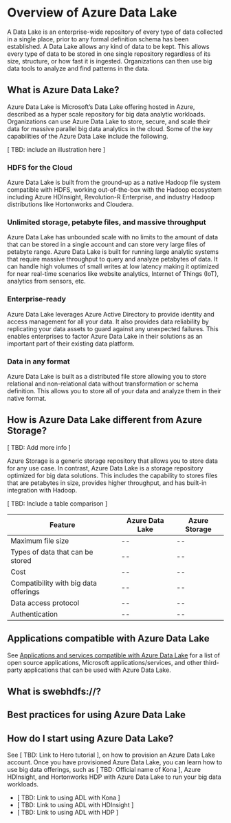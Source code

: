 <properties 
   pageTitle="Overview of Azure Data Lake | Azure" 
   description="Understand what is Azure Data Lake and the value it provides over other data stores" 
   services="data-lake" 
   documentationCenter="" 
   authors="nitinme" 
   manager="paulettm" 
   editor="cgronlun"/>
 
<tags
   ms.service="data-lake"
   ms.devlang="na"
   ms.topic="article"
   ms.tgt_pltfrm="na"
   ms.workload="big-data" 
   ms.date="09/29/2015"
   ms.author="nitinme"/>

# Overview of Azure Data Lake

A Data Lake is an enterprise-wide repository of every type of data collected in a single place, prior to any formal definition schema has been established. A Data Lake allows any kind of data to be kept. This allows every type of data to be stored in one single repository regardless of its size, structure, or how fast it is ingested. Organizations can then use big data tools to analyze and find patterns in the data.

## What is Azure Data Lake?

Azure Data Lake is Microsoft’s Data Lake offering hosted in Azure, described as a hyper scale repository for big data analytic workloads. Organizations can use Azure Data Lake to store, secure, and scale their data for massive parallel big data analytics in the cloud. Some of the key capabilities of the Azure Data Lake include the following. 

[ TBD: include an illustration here ]

### HDFS for the Cloud

Azure Data Lake is built from the ground-up as a native Hadoop file system compatible with HDFS, working out-of-the-box with the Hadoop ecosystem including Azure HDInsight, Revolution-R Enterprise, and industry Hadoop distributions like Hortonworks and Cloudera. 

### Unlimited storage, petabyte files, and massive throughput

Azure Data Lake has unbounded scale with no limits to the amount of data that can be stored in a single account and can store very large files of petabyte range. Azure Data Lake is built for running large analytic systems that require massive throughput to query and analyze petabytes of data. It can handle high volumes of small writes at low latency making it optimized for near real-time scenarios like website analytics, Internet of Things (IoT), analytics from sensors, etc.

### Enterprise-ready

Azure Data Lake leverages Azure Active Directory to provide identity and access management for all your data. It also provides data reliability by replicating your data assets to guard against any unexpected failures. This enables enterprises to factor Azure Data Lake in their solutions as an important part of their existing data platform.

### Data in any format

Azure Data Lake is built as a distributed file store allowing you to store relational and non-relational data without transformation or schema definition. This allows you to store all of your data and analyze them in their native format.

## How is Azure Data Lake different from Azure Storage?

[ TBD: Add more info ]

Azure Storage is a generic storage repository that allows you to store data for any use case. In contrast, Azure Data Lake is a storage repository optimized for big data solutions. This includes the capability to stores files that are petabytes in size, provides higher throughput, and has built-in integration with Hadoop.

[ TBD: Include a table comparison ]

| Feature                                | Azure Data Lake | Azure Storage |
|----------------------------------------|-----------------|---------------|
| Maximum file size                      | --              | --            |
| Types of data that can be stored       | --              | --            |
| Cost                                   | --              | --            |
| Compatibility with big data offerings  | --              | --            |
| Data access protocol				     | --              | --            |
| Authentication						 | --			   | --			   | 


## Applications compatible with Azure Data Lake

See [Applications and services compatible with Azure Data Lake](azure-data-lake-compatible-oss-other-applications.md) for a list of open source applications, Microsoft applications/services, and other third-party applications that can be used with Azure Data Lake. 


## What is swebhdfs://?

## Best practices for using Azure Data Lake

## How do I start using Azure Data Lake?

See [ TBD: Link to Hero tutorial ], on how to provision an Azure Data Lake account. Once you have provisioned Azure Data Lake, you can learn how to use big data offerings, such as [ TBD: Official name of Kona ], Azure HDInsight, and Hortonworks HDP with Azure Data Lake to run your big data workloads.

- [ TBD: Link to using ADL with Kona ]
- [ TBD: Link to using ADL with HDInsight ]
- [ TBD: Link to using ADL with HDP ]  
